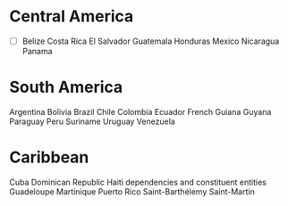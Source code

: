 # Central America
-[ ] Belize
Costa Rica
El Salvador
Guatemala
Honduras
Mexico
Nicaragua
Panama

# South America
Argentina
Bolivia
Brazil
Chile
Colombia
Ecuador
French Guiana
Guyana
Paraguay
Peru
Suriname
Uruguay
Venezuela

# Caribbean
Cuba
Dominican Republic
Haiti
dependencies and constituent entities
Guadeloupe
Martinique
Puerto Rico
Saint-Barthélemy
Saint-Martin
